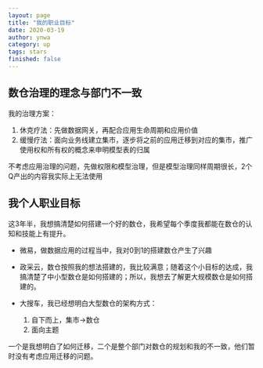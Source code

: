 ```yaml
---
layout: page
title: "我的职业目标"
date: 2020-03-19
author: ynwa
category: up
tags: stars
finished: false
---
```


## 数仓治理的理念与部门不一致

我的治理方案：

1. 休克疗法：先做数据网关，再配合应用生命周期和应用价值
2. 缓慢疗法：面向业务线建立集市，逐步将之前的应用迁移到对应的集市，推广使用权和所有权的概念来申明模型表的归属



不考虑应用治理的问题，先做权限和模型治理，但是模型治理同样周期很长，2个Q产出的内容我实际上无法使用

## 我个人职业目标

这3年半，我想搞清楚如何搭建一个好的数仓，我希望每个季度我都能在数仓的认知和技能上有提升。

+ 微易，做数据应用的过程当中，我对0到1的搭建数仓产生了兴趣

+ 政采云，数仓按照我的想法搭建的，我比较满意；随着这个小目标的达成，我搞清楚了中小型数仓是如何搭建的；所以，我想去了解更大规模数仓是如何搭建的。

+ 大搜车，我已经想明白大型数仓的架构方式：

	1. 自下而上，集市->数仓
	2. 面向主题



一个是我想明白了如何迁移，二个是整个部门对数仓的规划和我的不一致，他们暂时没有考虑应用迁移的问题。




